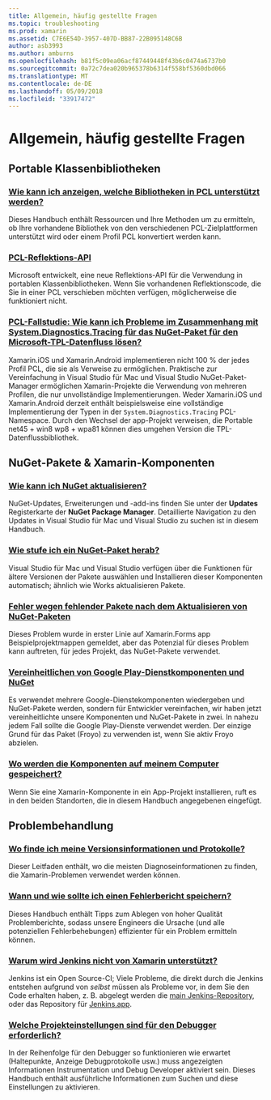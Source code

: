 ```yaml
---
title: Allgemein, häufig gestellte Fragen
ms.topic: troubleshooting
ms.prod: xamarin
ms.assetid: C7E6E54D-3957-407D-BB87-22B095148C6B
author: asb3993
ms.author: amburns
ms.openlocfilehash: b81f5c09ea06acf87449448f43b6c0474a6737b0
ms.sourcegitcommit: 0a72c7dea020b965378b6314f558bf5360dbd066
ms.translationtype: MT
ms.contentlocale: de-DE
ms.lasthandoff: 05/09/2018
ms.locfileid: "33917472"
---
```

# <a name="general-frequently-asked-questions"></a>Allgemein, häufig gestellte Fragen

## <a name="portable-class-libraries"></a>Portable Klassenbibliotheken
### <a name="how-can-i-view-what-libraries-are-supported-in-a-pclpcl-support-librariesmd"></a>[Wie kann ich anzeigen, welche Bibliotheken in PCL unterstützt werden?](pcl-support-libraries.md)
Dieses Handbuch enthält Ressourcen und Ihre Methoden um zu ermitteln, ob Ihre vorhandene Bibliothek von den verschiedenen PCL-Zielplattformen unterstützt wird oder einem Profil PCL konvertiert werden kann.

### <a name="pcl-reflection-apipcl-reflectionmd"></a>[PCL-Reflektions-API](pcl-reflection.md)
Microsoft entwickelt, eine neue Reflektions-API für die Verwendung in portablen Klassenbibliotheken. Wenn Sie vorhandenen Reflektionscode, die Sie in einer PCL verschieben möchten verfügen, möglicherweise die funktioniert nicht.

### <a name="pcl-case-study-how-can-i-resolve-problems-related-to-systemdiagnosticstracing-for-the-microsoft-tpl-dataflow-nuget-packagepcl-case-studymd"></a>[PCL-Fallstudie: Wie kann ich Probleme im Zusammenhang mit System.Diagnostics.Tracing für das NuGet-Paket für den Microsoft-TPL-Datenfluss lösen?](pcl-case-study.md)
Xamarin.iOS und Xamarin.Android implementieren nicht 100 % der jedes Profil PCL, die sie als Verweise zu ermöglichen. Praktische zur Vereinfachung in Visual Studio für Mac und Visual Studio NuGet-Paket-Manager ermöglichen Xamarin-Projekte die Verwendung von mehreren Profilen, die nur unvollständige Implementierungen. Weder Xamarin.iOS und Xamarin.Android derzeit enthält beispielsweise eine vollständige Implementierung der Typen in der `System.Diagnostics.Tracing` PCL-Namespace. Durch den Wechsel der app-Projekt verweisen, die Portable net45 + win8 wp8 + wpa81 können dies umgehen Version die TPL-Datenflussbibliothek.

## <a name="nuget-packages--xamarin-components"></a>NuGet-Pakete & Xamarin-Komponenten
### <a name="how-can-i-update-nugetnuget-updatemd"></a>[Wie kann ich NuGet aktualisieren?](nuget-update.md)
NuGet-Updates, Erweiterungen und -add-ins finden Sie unter der **Updates** Registerkarte der **NuGet Package Manager**. Detaillierte Navigation zu den Updates in Visual Studio für Mac und Visual Studio zu suchen ist in diesem Handbuch.

### <a name="how-do-i-downgrade-a-nuget-packagenuget-package-downgrademd"></a>[Wie stufe ich ein NuGet-Paket herab?](nuget-package-downgrade.md)
Visual Studio für Mac und Visual Studio verfügen über die Funktionen für ältere Versionen der Pakete auswählen und Installieren dieser Komponenten automatisch; ähnlich wie Works aktualisieren Pakete.

### <a name="missing-packages-error-after-updating-nuget-packagesnuget-packages-missingmd"></a>[Fehler wegen fehlender Pakete nach dem Aktualisieren von NuGet-Paketen](nuget-packages-missing.md)
Dieses Problem wurde in erster Linie auf Xamarin.Forms app Beispielprojektmappen gemeldet, aber das Potenzial für dieses Problem kann auftreten, für jedes Projekt, das NuGet-Pakete verwendet.

### <a name="unifying-google-play-services-components-and-nugetgps-components-nugetmd"></a>[Vereinheitlichen von Google Play-Dienstkomponenten und NuGet](gps-components-nuget.md)
Es verwendet mehrere Google-Dienstekomponenten wiedergeben und NuGet-Pakete werden, sondern für Entwickler vereinfachen, wir haben jetzt vereinheitlichte unsere Komponenten und NuGet-Pakete in zwei. In nahezu jedem Fall sollte die Google Play-Dienste verwendet werden. Der einzige Grund für das Paket (Froyo) zu verwenden ist, wenn Sie aktiv Froyo abzielen.

### <a name="where-are-the-components-stored-on-my-machinecomponent-storagemd"></a>[Wo werden die Komponenten auf meinem Computer gespeichert?](component-storage.md)
Wenn Sie eine Xamarin-Komponente in ein App-Projekt installieren, ruft es in den beiden Standorten, die in diesem Handbuch angegebenen eingefügt.


## <a name="troubleshooting"></a>Problembehandlung
### <a name="where-can-i-find-my-version-information-and-logsversion-logsmd"></a>[Wo finde ich meine Versionsinformationen und Protokolle?](version-logs.md)
Dieser Leitfaden enthält, wo die meisten Diagnoseinformationen zu finden, die Xamarin-Problemen verwendet werden können.

### <a name="when-and-how-should-i-file-a-bug-reporthowto-file-bugmd"></a>[Wann und wie sollte ich einen Fehlerbericht speichern?](howto-file-bug.md)
Dieses Handbuch enthält Tipps zum Ablegen von hoher Qualität Problemberichte, sodass unsere Engineers die Ursache (und alle potenziellen Fehlerbehebungen) effizienter für ein Problem ermitteln können.

### <a name="why-isnt-jenkins-supported-by-xamarinxamarin-jenkinsmd"></a>[Warum wird Jenkins nicht von Xamarin unterstützt?](xamarin-jenkins.md)
Jenkins ist ein Open Source-CI; Viele Probleme, die direkt durch die Jenkins entstehen aufgrund von *selbst* müssen als Probleme vor, in dem Sie den Code erhalten haben, z. B. abgelegt werden die [main Jenkins-Repository](https://github.com/jenkinsci/jenkins), oder das Repository für [ Jenkins.app](https://github.com/stisti/jenkins-app).

### <a name="what-project-settings-are-required-for-the-debuggerdebugger-settingsmd"></a>[Welche Projekteinstellungen sind für den Debugger erforderlich?](debugger-settings.md)
In der Reihenfolge für den Debugger so funktionieren wie erwartet (Haltepunkte, Anzeige Debugprotokolle usw.) muss angezeigten Informationen Instrumentation und Debug Developer aktiviert sein. Dieses Handbuch enthält ausführliche Informationen zum Suchen und diese Einstellungen zu aktivieren.

